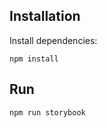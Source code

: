 ## Installation

Install dependencies:
```Shell
npm install
```

## Run

```Shell
npm run storybook
```
